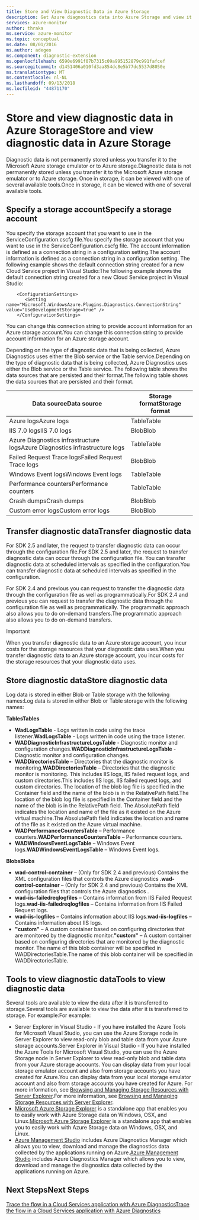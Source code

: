 ```yaml
---
title: Store and View Diagnostic Data in Azure Storage
description: Get Azure diagnostics data into Azure Storage and view it
services: azure-monitor
author: thraka
ms.service: azure-monitor
ms.topic: conceptual
ms.date: 08/01/2016
ms.author: adegeo
ms.component: diagnostic-extension
ms.openlocfilehash: 6590e6991f07b7315c09a995152879c991fafcef
ms.sourcegitcommit: d1451406a010fd3aa854dc8e5b77dc5537d8050e
ms.translationtype: MT
ms.contentlocale: nl-NL
ms.lasthandoff: 09/13/2018
ms.locfileid: "44871170"
---
```

# <a name="store-and-view-diagnostic-data-in-azure-storage"></a><span data-ttu-id="5be7b-103">Store and view diagnostic data in Azure Storage</span><span class="sxs-lookup"><span data-stu-id="5be7b-103">Store and view diagnostic data in Azure Storage</span></span>
<span data-ttu-id="5be7b-104">Diagnostic data is not permanently stored unless you transfer it to the Microsoft Azure storage emulator or to Azure storage.</span><span class="sxs-lookup"><span data-stu-id="5be7b-104">Diagnostic data is not permanently stored unless you transfer it to the Microsoft Azure storage emulator or to Azure storage.</span></span> <span data-ttu-id="5be7b-105">Once in storage, it can be viewed with one of several available tools.</span><span class="sxs-lookup"><span data-stu-id="5be7b-105">Once in storage, it can be viewed with one of several available tools.</span></span>

## <a name="specify-a-storage-account"></a><span data-ttu-id="5be7b-106">Specify a storage account</span><span class="sxs-lookup"><span data-stu-id="5be7b-106">Specify a storage account</span></span>
<span data-ttu-id="5be7b-107">You specify the storage account that you want to use in the ServiceConfiguration.cscfg file.</span><span class="sxs-lookup"><span data-stu-id="5be7b-107">You specify the storage account that you want to use in the ServiceConfiguration.cscfg file.</span></span> <span data-ttu-id="5be7b-108">The account information is defined as a connection string in a configuration setting.</span><span class="sxs-lookup"><span data-stu-id="5be7b-108">The account information is defined as a connection string in a configuration setting.</span></span> <span data-ttu-id="5be7b-109">The following example shows the default connection string created for a new Cloud Service project in  Visual Studio:</span><span class="sxs-lookup"><span data-stu-id="5be7b-109">The following example shows the default connection string created for a new Cloud Service project in  Visual Studio:</span></span>

```
    <ConfigurationSettings>
       <Setting name="Microsoft.WindowsAzure.Plugins.Diagnostics.ConnectionString" value="UseDevelopmentStorage=true" />
    </ConfigurationSettings>
```

<span data-ttu-id="5be7b-110">You can change this connection string to provide account information for an Azure storage account.</span><span class="sxs-lookup"><span data-stu-id="5be7b-110">You can change this connection string to provide account information for an Azure storage account.</span></span>

<span data-ttu-id="5be7b-111">Depending on the type of diagnostic data that is being collected, Azure Diagnostics uses either the Blob service or the Table service.</span><span class="sxs-lookup"><span data-stu-id="5be7b-111">Depending on the type of diagnostic data that is being collected, Azure Diagnostics uses either the Blob service or the Table service.</span></span> <span data-ttu-id="5be7b-112">The following table shows the data sources that are persisted and their format.</span><span class="sxs-lookup"><span data-stu-id="5be7b-112">The following table shows the data sources that are persisted and their format.</span></span>

| <span data-ttu-id="5be7b-113">Data source</span><span class="sxs-lookup"><span data-stu-id="5be7b-113">Data source</span></span> | <span data-ttu-id="5be7b-114">Storage format</span><span class="sxs-lookup"><span data-stu-id="5be7b-114">Storage format</span></span> |
| --- | --- |
| <span data-ttu-id="5be7b-115">Azure logs</span><span class="sxs-lookup"><span data-stu-id="5be7b-115">Azure logs</span></span> |<span data-ttu-id="5be7b-116">Table</span><span class="sxs-lookup"><span data-stu-id="5be7b-116">Table</span></span> |
| <span data-ttu-id="5be7b-117">IIS 7.0 logs</span><span class="sxs-lookup"><span data-stu-id="5be7b-117">IIS 7.0 logs</span></span> |<span data-ttu-id="5be7b-118">Blob</span><span class="sxs-lookup"><span data-stu-id="5be7b-118">Blob</span></span> |
| <span data-ttu-id="5be7b-119">Azure Diagnostics infrastructure logs</span><span class="sxs-lookup"><span data-stu-id="5be7b-119">Azure Diagnostics infrastructure logs</span></span> |<span data-ttu-id="5be7b-120">Table</span><span class="sxs-lookup"><span data-stu-id="5be7b-120">Table</span></span> |
| <span data-ttu-id="5be7b-121">Failed Request Trace logs</span><span class="sxs-lookup"><span data-stu-id="5be7b-121">Failed Request Trace logs</span></span> |<span data-ttu-id="5be7b-122">Blob</span><span class="sxs-lookup"><span data-stu-id="5be7b-122">Blob</span></span> |
| <span data-ttu-id="5be7b-123">Windows Event logs</span><span class="sxs-lookup"><span data-stu-id="5be7b-123">Windows Event logs</span></span> |<span data-ttu-id="5be7b-124">Table</span><span class="sxs-lookup"><span data-stu-id="5be7b-124">Table</span></span> |
| <span data-ttu-id="5be7b-125">Performance counters</span><span class="sxs-lookup"><span data-stu-id="5be7b-125">Performance counters</span></span> |<span data-ttu-id="5be7b-126">Table</span><span class="sxs-lookup"><span data-stu-id="5be7b-126">Table</span></span> |
| <span data-ttu-id="5be7b-127">Crash dumps</span><span class="sxs-lookup"><span data-stu-id="5be7b-127">Crash dumps</span></span> |<span data-ttu-id="5be7b-128">Blob</span><span class="sxs-lookup"><span data-stu-id="5be7b-128">Blob</span></span> |
| <span data-ttu-id="5be7b-129">Custom error logs</span><span class="sxs-lookup"><span data-stu-id="5be7b-129">Custom error logs</span></span> |<span data-ttu-id="5be7b-130">Blob</span><span class="sxs-lookup"><span data-stu-id="5be7b-130">Blob</span></span> |

## <a name="transfer-diagnostic-data"></a><span data-ttu-id="5be7b-131">Transfer diagnostic data</span><span class="sxs-lookup"><span data-stu-id="5be7b-131">Transfer diagnostic data</span></span>
<span data-ttu-id="5be7b-132">For SDK 2.5 and later, the request to transfer diagnostic data can occur through the configuration file.</span><span class="sxs-lookup"><span data-stu-id="5be7b-132">For SDK 2.5 and later, the request to transfer diagnostic data can occur through the configuration file.</span></span> <span data-ttu-id="5be7b-133">You can transfer diagnostic data at scheduled intervals as specified in the configuration.</span><span class="sxs-lookup"><span data-stu-id="5be7b-133">You can transfer diagnostic data at scheduled intervals as specified in the configuration.</span></span>

<span data-ttu-id="5be7b-134">For SDK 2.4 and previous you can request to transfer the diagnostic data through the configuration file as well as programmatically.</span><span class="sxs-lookup"><span data-stu-id="5be7b-134">For SDK 2.4 and previous you can request to transfer the diagnostic data through the configuration file as well as programmatically.</span></span> <span data-ttu-id="5be7b-135">The programmatic approach also allows you to do on-demand transfers.</span><span class="sxs-lookup"><span data-stu-id="5be7b-135">The programmatic approach also allows you to do on-demand transfers.</span></span>

> [!IMPORTANT]
> <span data-ttu-id="5be7b-136">When you transfer diagnostic data to an Azure storage account, you incur costs for the storage resources that your diagnostic data uses.</span><span class="sxs-lookup"><span data-stu-id="5be7b-136">When you transfer diagnostic data to an Azure storage account, you incur costs for the storage resources that your diagnostic data uses.</span></span>
> 
> 

## <a name="store-diagnostic-data"></a><span data-ttu-id="5be7b-137">Store diagnostic data</span><span class="sxs-lookup"><span data-stu-id="5be7b-137">Store diagnostic data</span></span>
<span data-ttu-id="5be7b-138">Log data is stored in either Blob or Table storage with the following names:</span><span class="sxs-lookup"><span data-stu-id="5be7b-138">Log data is stored in either Blob or Table storage with the following names:</span></span>

<span data-ttu-id="5be7b-139">**Tables**</span><span class="sxs-lookup"><span data-stu-id="5be7b-139">**Tables**</span></span>

* <span data-ttu-id="5be7b-140">**WadLogsTable** - Logs written in code using the trace listener.</span><span class="sxs-lookup"><span data-stu-id="5be7b-140">**WadLogsTable** - Logs written in code using the trace listener.</span></span>
* <span data-ttu-id="5be7b-141">**WADDiagnosticInfrastructureLogsTable** - Diagnostic monitor and configuration changes.</span><span class="sxs-lookup"><span data-stu-id="5be7b-141">**WADDiagnosticInfrastructureLogsTable** - Diagnostic monitor and configuration changes.</span></span>
* <span data-ttu-id="5be7b-142">**WADDirectoriesTable** – Directories that the diagnostic monitor is monitoring.</span><span class="sxs-lookup"><span data-stu-id="5be7b-142">**WADDirectoriesTable** – Directories that the diagnostic monitor is monitoring.</span></span>  <span data-ttu-id="5be7b-143">This includes IIS logs, IIS failed request logs, and custom directories.</span><span class="sxs-lookup"><span data-stu-id="5be7b-143">This includes IIS logs, IIS failed request logs, and custom directories.</span></span>  <span data-ttu-id="5be7b-144">The location of the blob log file is specified in the Container field and the name of the blob is in the RelativePath field.</span><span class="sxs-lookup"><span data-stu-id="5be7b-144">The location of the blob log file is specified in the Container field and the name of the blob is in the RelativePath field.</span></span>  <span data-ttu-id="5be7b-145">The AbsolutePath field indicates the location and name of the file as it existed on the Azure virtual machine.</span><span class="sxs-lookup"><span data-stu-id="5be7b-145">The AbsolutePath field indicates the location and name of the file as it existed on the Azure virtual machine.</span></span>
* <span data-ttu-id="5be7b-146">**WADPerformanceCountersTable** – Performance counters.</span><span class="sxs-lookup"><span data-stu-id="5be7b-146">**WADPerformanceCountersTable** – Performance counters.</span></span>
* <span data-ttu-id="5be7b-147">**WADWindowsEventLogsTable** – Windows Event logs.</span><span class="sxs-lookup"><span data-stu-id="5be7b-147">**WADWindowsEventLogsTable** – Windows Event logs.</span></span>

<span data-ttu-id="5be7b-148">**Blobs**</span><span class="sxs-lookup"><span data-stu-id="5be7b-148">**Blobs**</span></span>

* <span data-ttu-id="5be7b-149">**wad-control-container** – (Only for SDK 2.4 and previous) Contains the XML configuration files that controls the Azure diagnostics .</span><span class="sxs-lookup"><span data-stu-id="5be7b-149">**wad-control-container** – (Only for SDK 2.4 and previous) Contains the XML configuration files that controls the Azure diagnostics .</span></span>
* <span data-ttu-id="5be7b-150">**wad-iis-failedreqlogfiles** – Contains information from IIS Failed Request logs.</span><span class="sxs-lookup"><span data-stu-id="5be7b-150">**wad-iis-failedreqlogfiles** – Contains information from IIS Failed Request logs.</span></span>
* <span data-ttu-id="5be7b-151">**wad-iis-logfiles** – Contains information about IIS logs.</span><span class="sxs-lookup"><span data-stu-id="5be7b-151">**wad-iis-logfiles** – Contains information about IIS logs.</span></span>
* <span data-ttu-id="5be7b-152">**"custom"** – A custom container based on configuring directories that are monitored by the diagnostic monitor.</span><span class="sxs-lookup"><span data-stu-id="5be7b-152">**"custom"** – A custom container based on configuring directories that are monitored by the diagnostic monitor.</span></span>  <span data-ttu-id="5be7b-153">The name of this blob container will be specified in WADDirectoriesTable.</span><span class="sxs-lookup"><span data-stu-id="5be7b-153">The name of this blob container will be specified in WADDirectoriesTable.</span></span>

## <a name="tools-to-view-diagnostic-data"></a><span data-ttu-id="5be7b-154">Tools to view diagnostic data</span><span class="sxs-lookup"><span data-stu-id="5be7b-154">Tools to view diagnostic data</span></span>
<span data-ttu-id="5be7b-155">Several tools are available to view the data after it is transferred to storage.</span><span class="sxs-lookup"><span data-stu-id="5be7b-155">Several tools are available to view the data after it is transferred to storage.</span></span> <span data-ttu-id="5be7b-156">For example:</span><span class="sxs-lookup"><span data-stu-id="5be7b-156">For example:</span></span>

* <span data-ttu-id="5be7b-157">Server Explorer in Visual Studio - If you have installed the Azure Tools for Microsoft Visual Studio, you can use the Azure Storage node in Server Explorer to view read-only blob and table data from your Azure storage accounts.</span><span class="sxs-lookup"><span data-stu-id="5be7b-157">Server Explorer in Visual Studio - If you have installed the Azure Tools for Microsoft Visual Studio, you can use the Azure Storage node in Server Explorer to view read-only blob and table data from your Azure storage accounts.</span></span> <span data-ttu-id="5be7b-158">You can display data from your local storage emulator account and also from storage accounts you have created for Azure.</span><span class="sxs-lookup"><span data-stu-id="5be7b-158">You can display data from your local storage emulator account and also from storage accounts you have created for Azure.</span></span> <span data-ttu-id="5be7b-159">For more information, see [Browsing and Managing Storage Resources with Server Explorer](../vs-azure-tools-storage-resources-server-explorer-browse-manage.md).</span><span class="sxs-lookup"><span data-stu-id="5be7b-159">For more information, see [Browsing and Managing Storage Resources with Server Explorer](../vs-azure-tools-storage-resources-server-explorer-browse-manage.md).</span></span>
* <span data-ttu-id="5be7b-160">[Microsoft Azure Storage Explorer](../vs-azure-tools-storage-manage-with-storage-explorer.md) is a standalone app that enables you to easily work with Azure Storage data on Windows, OSX, and Linux.</span><span class="sxs-lookup"><span data-stu-id="5be7b-160">[Microsoft Azure Storage Explorer](../vs-azure-tools-storage-manage-with-storage-explorer.md) is a standalone app that enables you to easily work with Azure Storage data on Windows, OSX, and Linux.</span></span>
* <span data-ttu-id="5be7b-161">[Azure Management Studio](http://www.cerebrata.com/products/azure-management-studio/introduction) includes Azure Diagnostics Manager which allows you to view, download and manage the diagnostics data collected by the applications running on Azure.</span><span class="sxs-lookup"><span data-stu-id="5be7b-161">[Azure Management Studio](http://www.cerebrata.com/products/azure-management-studio/introduction) includes Azure Diagnostics Manager which allows you to view, download and manage the diagnostics data collected by the applications running on Azure.</span></span>

## <a name="next-steps"></a><span data-ttu-id="5be7b-162">Next Steps</span><span class="sxs-lookup"><span data-stu-id="5be7b-162">Next Steps</span></span>
[<span data-ttu-id="5be7b-163">Trace the flow in a Cloud Services application with Azure Diagnostics</span><span class="sxs-lookup"><span data-stu-id="5be7b-163">Trace the flow in a Cloud Services application with Azure Diagnostics</span></span>](../cloud-services/cloud-services-dotnet-diagnostics-trace-flow.md)

